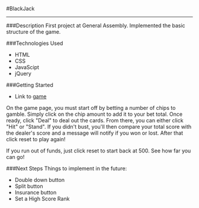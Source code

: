 #BlackJack

----
###Description
First project at General Assembly. Implemented the basic structure of the game.

###Technologies Used

- HTML 
- CSS
- JavaScipt
- jQuery

###Getting Started
- Link to [game](https://ibrianfrancisco.github.io/Blackjack_Project/)

On the game page, you must start off by betting a number of chips to gamble. Simply click on the chip amount to add it to your bet total. Once ready, click "Deal" to deal out the cards. From there, you can either click "Hit" or "Stand". If you didn't bust, you'll then compare your total score with the dealer's score and a message will notify if you won or lost. After that click reset to play again!

If you run out of funds, just click reset to start back at 500. See how far you can go!

###Next Steps
Things to implement in the future:

  - Double down button
  - Split button
  - Insurance button
  - Set a High Score Rank
